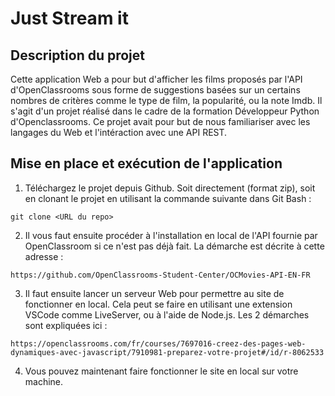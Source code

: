 
# Just Stream it


## Description du projet

Cette application Web a pour but d'afficher les films proposés par l'API d'OpenClassrooms sous forme de suggestions basées sur un certains nombres de critères comme le type de film, la popularité, ou la note Imdb.
Il s'agit d'un projet réalisé dans le cadre de la formation Développeur Python d'Openclassrooms. 
Ce projet avait pour but de nous familiariser avec les langages du Web et l'intéraction avec une API REST.

## Mise en place et exécution de l'application

1. Téléchargez le projet depuis Github. Soit directement (format zip), soit en clonant le projet en utilisant la commande suivante dans Git Bash :  
```
git clone <URL du repo>
```
2. Il vous faut ensuite procéder à l'installation en local de l'API fournie par OpenClassroom si ce n'est pas déjà fait. La démarche est décrite à cette adresse :
```
https://github.com/OpenClassrooms-Student-Center/OCMovies-API-EN-FR
```
3. Il faut ensuite lancer un serveur Web pour permettre au site de fonctionner en local. Cela peut se faire en utilisant une extension VSCode comme LiveServer, ou à l'aide de Node.js. Les 2 démarches sont expliquées ici :
```
https://openclassrooms.com/fr/courses/7697016-creez-des-pages-web-dynamiques-avec-javascript/7910981-preparez-votre-projet#/id/r-8062533
```
4. Vous pouvez maintenant faire fonctionner le site en local sur votre machine.


